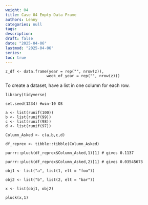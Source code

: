 ```yaml
---
weight: 04
title: Case 04 Empty Data Frame
authors: Lenny
categories: null
tags: 
description: 
draft: false
date: "2025-04-06"
lastmod: "2025-04-06"
series:
toc: true
---
```



<!--more-->

```
z_df <- data.frame(year = rep("", nrow(z)),
                  week_of_year = rep("", nrow(z)))

```



To create a dataset, have a list in one column for each row.

```
library(tidyverse)

set.seed(1234) #win-10 OS

a <- list(runif(100))
b <- list(runif(99))
c <- list(runif(98))
d <- list(runif(97))

Column_Asked <- c(a,b,c,d)

df_reprex <- tibble::tibble(Column_Asked)

purrr::pluck(df_reprex$Column_Asked,1)[1] # gives 0.1137

purrr::pluck(df_reprex$Column_Asked,2)[1] # gives 0.03545673

obj1 <- list("a", list(1, elt = "foo"))

obj2 <- list("b", list(2, elt = "bar"))

x <- list(obj1, obj2)

pluck(x,1)
```
